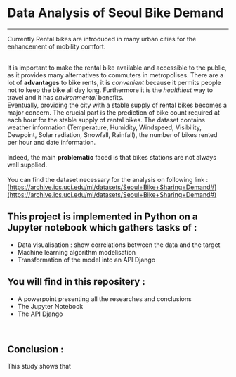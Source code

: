 # Data Analysis of Seoul Bike Demand

***

Currently Rental bikes are introduced in many urban cities for the enhancement of mobility comfort.    
<br>   

It is important to make the rental bike available and accessible to the public, as it provides many alternatives to commuters in metropolises.  There are a lot of **advantages** to bike rents, it is *convenient* because it permits people not to keep the bike all day long. Furthermore it is the *healthiest* way to travel and it has *environmental* benefits.  
Eventually, providing the city with a stable supply of rental bikes becomes a major concern. 
The crucial part is the prediction of bike count required at each hour for the stable supply of rental bikes.
The dataset contains weather information (Temperature, Humidity, Windspeed, Visibility, Dewpoint, Solar radiation, Snowfall, Rainfall), 
the number of bikes rented per hour and date information.  
<br>
Indeed, the main **problematic** faced is that bikes stations are not always well supplied.
<br>  
You can find the dataset necessary for the analysis on following link : [https://archive.ics.uci.edu/ml/datasets/Seoul+Bike+Sharing+Demand#](https://archive.ics.uci.edu/ml/datasets/Seoul+Bike+Sharing+Demand#)
<br>


## This project is implemented in Python on a Jupyter notebook which gathers tasks of :  
* Data visualisation : show correlations between the data and the target  
* Machine learning algorithm modelisation
* Transformation of the model into an API Django 
  
 
## You will find in this repositery :   
* A powerpoint presenting all the researches and conclusions  
* The Jupyter Notebook
* The API Django 
<br> 

## Conclusion : 
This study shows that
















